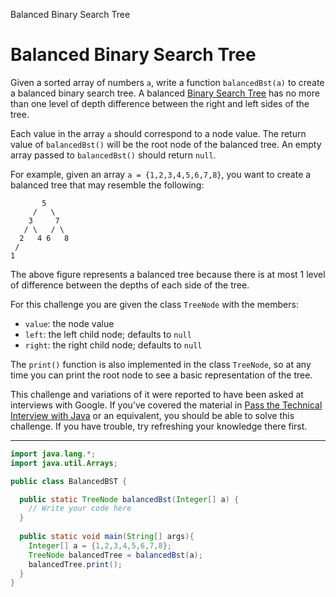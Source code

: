 Balanced Binary Search Tree

# Balanced Binary Search Tree
Given a sorted array of numbers `a`, write a function `balancedBst(a)` to create a balanced binary search tree. A balanced [Binary Search Tree](https://en.wikipedia.org/wiki/Binary_search_tree) has no more than one level of depth difference between the right and left sides of the tree.

Each value in the array `a` should correspond to a node value. The return value of `balancedBst()` will be the root node of the balanced tree. An empty array passed to `balancedBst()` should return `null`.

For example, given an array `a = {1,2,3,4,5,6,7,8}`, you want to create a balanced tree that may resemble the following:

```pseudo
       5
     /   \
    3     7
   / \   / \
  2   4 6   8
 /
1
```

The above figure represents a balanced tree because there is at most 1 level of difference between the depths of each side of the tree.

For this challenge you are given the class `TreeNode` with the members:

-   `value`: the node value
-   `left`: the left child node; defaults to `null`
-   `right`: the right child node; defaults to `null`

The `print()` function is also implemented in the class `TreeNode`, so at any time you can print the root node to see a basic representation of the tree.

This challenge and variations of it were reported to have been asked at interviews with Google. If you’ve covered the material in [Pass the Technical Interview with Java](https://www.codecademy.com/learn/paths/pass-the-technical-interview-with-java) or an equivalent, you should be able to solve this challenge. If you have trouble, try refreshing your knowledge there first.

---

```Java
import java.lang.*;
import java.util.Arrays;

public class BalancedBST {

  public static TreeNode balancedBst(Integer[] a) {
    // Write your code here
  }
    
  public static void main(String[] args){
    Integer[] a = {1,2,3,4,5,6,7,8};
    TreeNode balancedTree = balancedBst(a);
    balancedTree.print();
  }
}
```